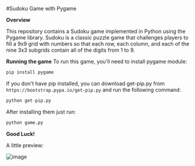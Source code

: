 #Sudoku Game with Pygame

**Overview**

This repository contains a Sudoku game implemented in Python using the Pygame library. Sudoku is a classic puzzle game that challenges players to fill a 9x9 grid with numbers so that each row, each column, and each of the nine 3x3 subgrids contain all of the digits from 1 to 9.


**Running the game**
To run this game, you'll need to install pygame module:
```py
pip install pygame
```
If you don't have pip installed, you can download get-pip.py from 
```https://bootstrap.pypa.io/get-pip.py``` and run the following command:
```py
python get-pip.py
```
After installing them just run:
```py
python game.py
```
**Good Luck!**

A little preview:

![image](https://github.com/Juhasen/PyGame-Sudoku/assets/113551503/eff9b3fb-af04-4218-984e-21b1b8996218)


